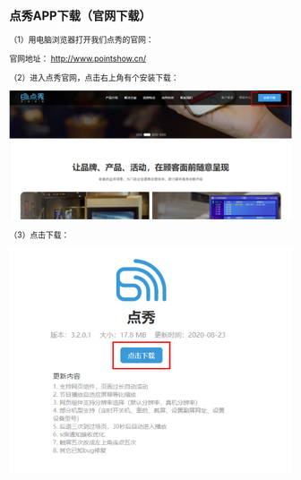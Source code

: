## 点秀APP下载（官网下载）

（1）用电脑浏览器打开我们点秀的官网：   

官网地址： http://www.pointshow.cn/

（2）进入点秀官网，点击右上角有个安装下载：

![avatar](../images/install/1.png)

（3）点击下载：

![avatar](../images/install/2.png)
